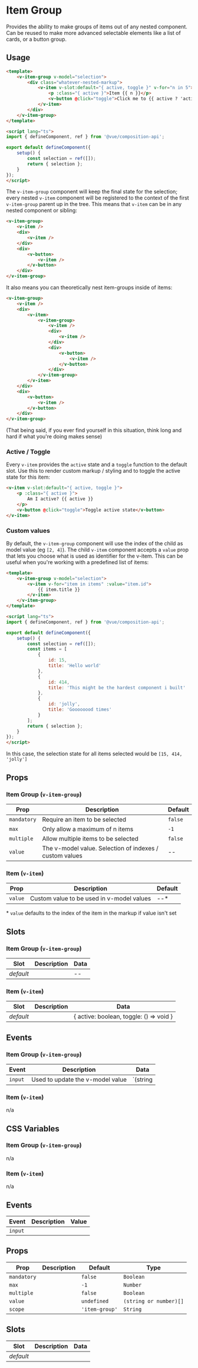 # Item Group

Provides the ability to make groups of items out of any nested component. Can be reused to make more advanced selectable elements like a list of cards, or a button group.

## Usage

```html
<template>
	<v-item-group v-model="selection">
		<div class="whatever-nested-markup">
			<v-item v-slot:default="{ active, toggle }" v-for="n in 5">
				<p :class="{ active }">Item {{ n }}</p>
				<v-button @click="toggle">Click me to {{ active ? 'activate' : 'deactivate' }}</v-button>
			</v-item>
		</div>
	</v-item-group>
</template>

<script lang="ts">
import { defineComponent, ref } from '@vue/composition-api';

export default defineComponent({
	setup() {
		const selection = ref([]);
		return { selection };
	}
});
</script>
```

The `v-item-group` component will keep the final state for the selection; every nested `v-item` component will be registered to the context of the first `v-item-group` parent up in the tree. This means that `v-item` can be in any nested component or sibling:

```html
<v-item-group>
	<v-item />
	<div>
		<v-item />
	</div>
	<div>
		<v-button>
			<v-item />
		</v-button>
	</div>
</v-item-group>
```

It also means you can theoretically nest item-groups inside of items:


```html
<v-item-group>
	<v-item />
	<div>
		<v-item>
			<v-item-group>
				<v-item />
				<div>
					<v-item />
				</div>
				<div>
					<v-button>
						<v-item />
					</v-button>
				</div>
			</v-item-group>
		</v-item>
	</div>
	<div>
		<v-button>
			<v-item />
		</v-button>
	</div>
</v-item-group>
```

(That being said, if you ever find yourself in this situation, think long and hard if what you're doing makes sense)

### Active / Toggle

Every `v-item` provides the `active` state and a `toggle` function to the default slot. Use this to render custom markup / styling and to toggle the active state for this item:

```html
<v-item v-slot:default="{ active, toggle }">
	<p :class="{ active }">
		Am I active? {{ active }}
	</p>
	<v-button @click="toggle">Toggle active state</v-button>
</v-item>
```

### Custom values

By default, the `v-item-group` component will use the index of the child as model value (eg `[2, 4]`). The child `v-item` component accepts a `value` prop that lets you choose what is used as identifier for the v-item. This can be useful when you're working with a predefined list of items:

```html
<template>
	<v-item-group v-model="selection">
		<v-item v-for="item in items" :value="item.id">
			{{ item.title }}
		</v-item>
	</v-item-group>
</template>

<script lang="ts">
import { defineComponent, ref } from '@vue/composition-api';

export default defineComponent({
	setup() {
		const selection = ref([]);
		const items = [
			{
				id: 15,
				title: 'Hello world'
			},
			{
				id: 414,
				title: 'This might be the hardest component i built'
			},
			{
				id: 'jolly',
				title: 'Goooooood times'
			}
		];
		return { selection };
	}
});
</script>
```

In this case, the selection state for all items selected would be `[15, 414, 'jolly']`

## Props

### Item Group (`v-item-group`)
| Prop        | Description                                             | Default |
|-------------|---------------------------------------------------------|---------|
| `mandatory` | Require an item to be selected                          | `false` |
| `max`       | Only allow a maximum of n items                         | `-1`    |
| `multiple`  | Allow multiple items to be selected                     | `false` |
| `value`     | The v-model value. Selection of indexes / custom values | --      |

### Item (`v-item`)
| Prop    | Description                               | Default |
|---------|-------------------------------------------|---------|
| `value` | Custom value to be used in v-model values | --*     |

\* `value` defaults to the index of the item in the markup if value isn't set

## Slots

### Item Group (`v-item-group`)
| Slot      | Description | Data |
|-----------|-------------|------|
| _default_ |             | --   |

### Item (`v-item`)
| Slot      | Description | Data                                    |
|-----------|-------------|-----------------------------------------|
| _default_ |             | { active: boolean, toggle: () => void } |

## Events

### Item Group (`v-item-group`)
| Event   | Description                      | Data                  |
|---------|----------------------------------|-----------------------|
| `input` | Used to update the v-model value | `(string | number)[]` |

### Item (`v-item`)
n/a

## CSS Variables

### Item Group (`v-item-group`)
n/a

### Item (`v-item`)
n/a

## Events
| Event   | Description | Value |
|---------|-------------|-------|
| `input` |             |       |

## Props
| Prop        | Description | Default        | Type                   |
|-------------|-------------|----------------|------------------------|
| `mandatory` |             | `false`        | `Boolean`              |
| `max`       |             | `-1`           | `Number`               |
| `multiple`  |             | `false`        | `Boolean`              |
| `value`     |             | `undefined`    | `(string or number)[]` |
| `scope`     |             | `'item-group'` | `String`               |

## Slots
| Slot      | Description | Data |
|-----------|-------------|------|
| _default_ |             |      |
